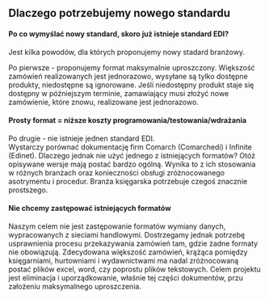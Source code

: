 ## Dlaczego potrzebujemy nowego standardu

#### Po co wymyślać nowy standard, skoro już istnieje standard EDI?

Jest kilka powodów, dla których proponujemy nowy stadard branżowy.  

Po pierwsze - proponujemy format maksymalnie uproszczony. 
Większość zamówień realizowanych jest jednorazowo, wysyłane są tylko dostępne produkty, niedostępne są ignorowane.
Jeśli niedostępny produkt staje się dostępny w późniejszym terminie, zamawiający musi złożyć nowe zamówienie, które znowu, realizowane jest jednorazowo. 

#### Prosty format = niższe koszty programowania/testowania/wdrażania

Po drugie - nie istnieje jednen standard EDI.  
Wystarczy porównać dokumentację firm Comarch (Comarchedi) i Infinite (Edinet). 
Dlaczego jednak nie użyć jednego z istniejących formatów? Otóż opisywane wersje mają postać bardzo ogólną. Wynika to z ich stosowania w różnych branżach oraz konieczności obsługi zróżnocowanego asotrymentu i procedur. Branża księgarska potrzebuje czegoś znacznie prostszego.

#### Nie chcemy zastępować istniejących formatów

Naszym celem nie jest zastępowanie formatów wymiany danych, wypracowanych z sieciami handlowymi.
Dostrzegamy jednak potrzebę usprawnienia procesu przekazywania zamówień tam, gdzie żadne formaty nie obowiązują. Zdecydowana większość zamówień, krążąca pomiędzy księgarniami, hurtowniami i wydawnictwami ma nadal zróżnocowaną postać plików excel, word, czy poprostu plików tekstowych. Celem projektu jest eliminacja i uporządkowanie, właśnie tej części dokumentów, przu założeniu maksymalnego uproszczenia.




